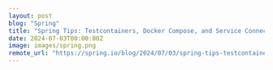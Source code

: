 ```yaml
---
layout: post
blog: "Spring"
title: "Spring Tips: Testcontainers, Docker Compose, and Service Connections, oh my"
date: 2024-07-03T00:00:00Z
image: images/spring.png
remote_url: "https://spring.io/blog/2024/07/03/spring-tips-testcontainers-docker-compose-and-service-connections-oh-my"
---
```

